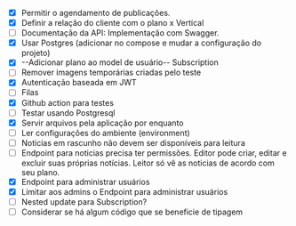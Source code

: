 - [X] Permitir o agendamento de publicações.
- [X] Definir a relação do cliente com o plano x Vertical
- [ ] Documentação da API: Implementação com Swagger.
- [X] Usar Postgres (adicionar no compose e mudar a configuração do projeto)
- [X] --Adicionar plano ao model de usuário-- Subscription
- [ ] Remover imagens temporárias criadas pelo teste
- [X] Autenticação baseada em JWT
- [ ] Filas
- [X] Github action para testes
- [ ] Testar usando Postgresql
- [X] Servir arquivos pela aplicação por enquanto
- [ ] Ler configurações do ambiente (environment)
- [ ] Noticias em rascunho não devem ser disponíveis para leitura
- [ ] Endpoint para noticias precisa ter permissões. Editor pode criar, editar e excluir suas próprias notícias. Leitor só vê as noticias de acordo com seu plano.
- [X] Endpoint para administrar usuários
- [X] Limitar aos admins o Endpoint para administrar usuários
- [ ] Nested update para Subscription?
- [ ] Considerar se há algum código que se beneficie de tipagem